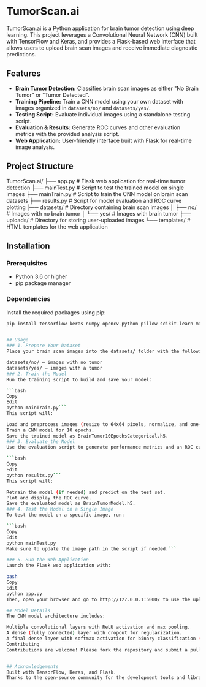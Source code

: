 # TumorScan.ai

TumorScan.ai is a Python application for brain tumor detection using deep learning. This project leverages a Convolutional Neural Network (CNN) built with TensorFlow and Keras, and provides a Flask-based web interface that allows users to upload brain scan images and receive immediate diagnostic predictions.

## Features

- **Brain Tumor Detection:** Classifies brain scan images as either "No Brain Tumor" or "Tumor Detected".
- **Training Pipeline:** Train a CNN model using your own dataset with images organized in `datasets/no/` and `datasets/yes/`.
- **Testing Script:** Evaluate individual images using a standalone testing script.
- **Evaluation & Results:** Generate ROC curves and other evaluation metrics with the provided analysis script.
- **Web Application:** User-friendly interface built with Flask for real-time image analysis.

## Project Structure

TumorScan.ai/ ├── app.py # Flask web application for real-time tumor detection ├── mainTest.py # Script to test the trained model on single images ├── mainTrain.py # Script to train the CNN model on brain scan datasets ├── results.py # Script for model evaluation and ROC curve plotting ├── datasets/ # Directory containing brain scan images │ ├── no/ # Images with no brain tumor │ └── yes/ # Images with brain tumor ├── uploads/ # Directory for storing user-uploaded images └── templates/ # HTML templates for the web application


## Installation

### Prerequisites

- Python 3.6 or higher
- pip package manager

### Dependencies

Install the required packages using pip:

```bash
pip install tensorflow keras numpy opencv-python pillow scikit-learn matplotlib flask werkzeug```


## Usage
### 1. Prepare Your Dataset
Place your brain scan images into the datasets/ folder with the following structure:

datasets/no/ – images with no tumor
datasets/yes/ – images with a tumor
### 2. Train the Model
Run the training script to build and save your model:

```bash
Copy
Edit
python mainTrain.py```
This script will:

Load and preprocess images (resize to 64x64 pixels, normalize, and one-hot encode labels).
Train a CNN model for 10 epochs.
Save the trained model as BrainTumor10EpochsCategorical.h5.
### 3. Evaluate the Model
Use the evaluation script to generate performance metrics and an ROC curve:

```bash
Copy
Edit
python results.py```
This script will:

Retrain the model (if needed) and predict on the test set.
Plot and display the ROC curve.
Save the evaluated model as BrainTumorModel.h5.
### 4. Test the Model on a Single Image
To test the model on a specific image, run:

```bash
Copy
Edit
python mainTest.py
Make sure to update the image path in the script if needed.```

### 5. Run the Web Application
Launch the Flask web application with:

bash
Copy
Edit
python app.py
Then, open your browser and go to http://127.0.0.1:5000/ to use the upload interface for real-time predictions.

## Model Details
The CNN model architecture includes:

Multiple convolutional layers with ReLU activation and max pooling.
A dense (fully connected) layer with dropout for regularization.
A final dense layer with softmax activation for binary classification (tumor vs. no tumor).
Contributing
Contributions are welcome! Please fork the repository and submit a pull request with your improvements or bug fixes. For major changes, please open an issue first to discuss what you would like to change.


## Acknowledgements
Built with TensorFlow, Keras, and Flask.
Thanks to the open-source community for the development tools and libraries that made this project possible.
